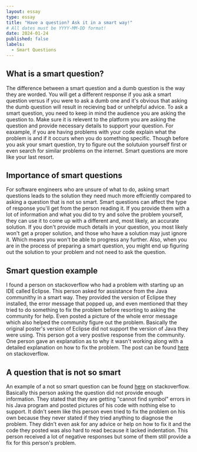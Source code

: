 ```yaml
---
layout: essay
type: essay
title: "Have a question? Ask it in a smart way!"
# All dates must be YYYY-MM-DD format!
date: 2024-01-24
published: false
labels:
  - Smart Questions
---
```

## What is a smart question?

The difference between a smart question and a dumb question is the way they are worded. You will get a different response if you ask a smart question versus if you were to ask a dumb one and it's obvious that asking the dumb question will result in recieving bad or unhelpful advice. To ask a smart question, you need to keep in mind the audience you are asking the question to. Make sure it is relevent to the platform you are asking the question and provide necessary details to support your question. For eaxample, if you are having problems with your code explain what the problem is and if it occurs when you do something specific. Though before you ask your smart question, try to figure out the solutuion yourself first or even search for similar problems on the internet. Smart questions are more like your last resort.

## Importance of smart questions

For software engineers who are unsure of what to do, asking smart questions leads to the solution they need much more effciently compared to asking a question that is not so smart. Smart questions can affect the type of response you'll get from the person reading it. If you provide them with a lot of information and what you did to try and solve the problem yourself, they can use it to come up with a different and, most likely, an accurate solution. If you don't provide much details in your question, you most likely won't get a proper solution, and those who have a solution may just ignore it. Which means you won't be able to progress any further. Also, when you are in the process of preparing a smart question, you might end up figuring out the solution to your problem and not need to ask the question.

## Smart question example

I found a person on stackoverflow who had a problem with starting up an IDE called Eclipse. This person asked for assistance from the Java communithy in a smart way. They provided the version of Eclipse they installed, the error message that popped up, and even mentioned that they tried to do something to fix the problem before resorting to asking the community for help. Even posted a picture of the whole error message which also helped the community figure out the problem. Basically the original poster's version of Eclipse did not support the version of Java they were using. This person got a very postive response from the community. One person gave an explanation as to why it wasn't working along with a detailed explanation on how to fix the problem. The post can be found [here](https://stackoverflow.com/questions/11461607/cant-start-eclipse-java-was-started-but-returned-exit-code-13) on stackoverflow.

## A question that is not so smart

An example of a not so smart question can be found [here](https://stackoverflow.com/questions/18040762/length-java15-error-cannot-find-symbol-length-java16-error-cannot-find-sy) on stackoverflow. Basically this person asking the question did not provide enough information. They stated that they are getting "cannot find symbol" errors in his Java program and posted pictures of his code with nothing else to support. It didn't seem like this person even tried to fix the problem on his own because they never stated if they tried anything to diagnose the problem. They didn't even ask for any advice or help on how to fix it and the code they posted was also hard to read because it lacked indentation. This person received a lot of negative responses but some of them still provide a fix for this person's problem.
